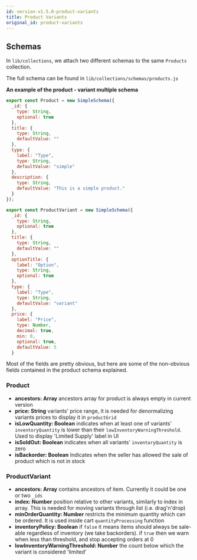 ```yaml
---
id: version-v1.5.0-product-variants
title: Product Variants
original_id: product-variants
---
```

    
## Schemas

In `lib/collections`, we attach two different schemas to the same `Products` collection.

The full schema can be found in `lib/collections/schemas/products.js`

**An example of the product - variant multiple schema**

```js
export const Product = new SimpleSchema({
  _id: {
    type: String,
    optional: true
  },
  title: {
    type: String,
    defaultValue: ""
  },
  type: {
    label: "Type",
    type: String,
    defaultValue: "simple"
  },
  description: {
    type: String,
    defaultValue: "This is a simple product."
  }
});

export const ProductVariant = new SimpleSchema({
  _id: {
    type: String,
    optional: true
  },
  title: {
    type: String,
    defaultValue: ""
  },
  optionTitle: {
    label: "Option",
    type: String,
    optional: true
  },
  type: {
    label: "Type",
    type: String,
    defaultValue: "variant"
  },
  price: {
    label: "Price",
    type: Number,
    decimal: true,
    min: 0,
    optional: true,
    defaultValue: 5
  }
```

Most of the fields are pretty obvious, but here are some of the non-obvious fields contained in the product schema explained.

### Product

-   **ancestors: Array** ancestors array for product is always empty in current version
-   **price: String** variants' price range, it is needed for denormalizing variants prices to display it in `productGrid`
-   **isLowQuantity: Boolean** indicates when at least one of variants' `inventoryQuantity` is lower than their `lowInventoryWarningThreshold`. Used to display 'Limited Supply' label in UI
-   **isSoldOut: Boolean** indicates when all variants' `inventoryQuantity` is zero
-   **isBackorder: Boolean** Indicates when the seller has allowed the sale of product which is not in stock

### ProductVariant

-   **ancestors: Array** contains ancestors of item. Currently it could be one or two `_ids`
-   **index: Number** position relative to other variants, similarly to index in array. This is needed for moving variants through list (i.e. drag'n'drop)
-   **minOrderQuantity: Number** restricts the minimum quantity which can be ordered. It is used inside cart `quantityProcessing` function
-   **inventoryPolicy: Boolean** if `false` it means items should always be sale-able regardless of inventory (we take backorders). if `true` then we warn when less than threshold, and stop accepting orders at 0
-   **lowInventoryWarningThreshold: Number** the count below which the variant is considered 'limited'
